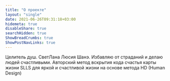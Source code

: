 ```yaml
---
title: "О проекте"
layout: "single"
date: 2021-06-26T09:31:18+03:00
hidemeta: true
disableShare: true
searchHidden: true
ShowBreadCrumbs: true
ShowPostNavLinks: true
---
```



Целитель душ. СветЛана Люсия Шанэ. Избавляю от страданий и делаю людей счастливыми. Авторский метод вскрытия кода счастья карты жизни SLLS для яркой и счастливой жизни на основе метода HD (Human Design)
